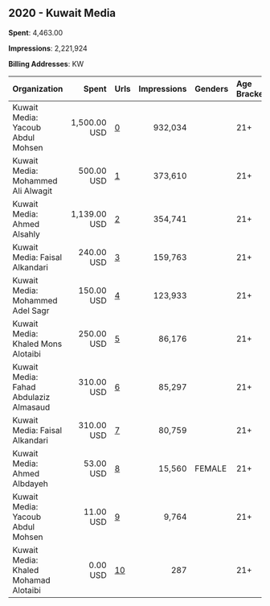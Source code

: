 ## 2020 - Kuwait Media 
**Spent**: 4,463.00

**Impressions**: 2,221,924

**Billing Addresses**: KW

|Organization|Spent|Urls|Impressions|Genders|Age Brackets|Country Codes|
|:---|---:|:---|---:|:---|:---|:---|
|Kuwait Media: Yacoub Abdul Mohsen|1,500.00 USD|[0](https://www.snap.com/political-ads/asset/e09c248fe27810c20cd3648b45cd548f49777f3cd099f525fbb6bb703d85d43c?mediaType=jpeg)|932,034||21+|kuwait|
|Kuwait Media: Mohammed Ali Alwagit|500.00 USD|[1](https://www.snap.com/political-ads/asset/291d4dfb1ee30049b62121983a7fa4fa69e8876a79692f0f52da5f38a37f337e?mediaType=png)|373,610||21+|kuwait|
|Kuwait Media: Ahmed Alsahly|1,139.00 USD|[2](https://www.snap.com/political-ads/asset/120a5ebb71da4fa73da063622fd946dda3e59af0abe0fc0e108775df48928626?mediaType=mp4)|354,741||21+|kuwait|
|Kuwait Media: Faisal Alkandari|240.00 USD|[3](https://www.snap.com/political-ads/asset/48d21d43c312d065e581e1581d697ecf139528c5ab31a725690c0da44abd1fc7?mediaType=jpg)|159,763||21+|kuwait|
|Kuwait Media: Mohammed Adel Sagr|150.00 USD|[4](https://www.snap.com/political-ads/asset/04fb76ffd149d8ff28d3adaf7f3d721a7877f0632d177d67d75146c7a38bfa95?mediaType=png)|123,933||21+|kuwait|
|Kuwait Media: Khaled Mons Alotaibi|250.00 USD|[5](https://www.snap.com/political-ads/asset/5045396e635e1499e77d7546db00a25bc158962b691b48e00248dbe7c63e15ed?mediaType=mp4)|86,176||21+|kuwait|
|Kuwait Media: Fahad Abdulaziz Almasaud|310.00 USD|[6](https://www.snap.com/political-ads/asset/32990782e54cd6ca0c3a2976852eb24c20f19f0bc2883d39ca0a133608b0ec8a?mediaType=mp4)|85,297||21+|kuwait|
|Kuwait Media: Faisal Alkandari|310.00 USD|[7](https://www.snap.com/political-ads/asset/6f44371f1e2752a79171d86628e85e584027d3873a9bda2a85e0aef8af34989e?mediaType=mp4)|80,759||21+|kuwait|
|Kuwait Media: Ahmed Albdayeh|53.00 USD|[8](https://www.snap.com/political-ads/asset/cb9e4ca6989fdf1e8b77e10db34fc747165d4829ffe90df663ea70934060dc7e?mediaType=mp4)|15,560|FEMALE|21+|kuwait|
|Kuwait Media: Yacoub Abdul Mohsen|11.00 USD|[9](https://www.snap.com/political-ads/asset/b056be13cf2c02a468fe5019ee2f6439bd3cb8fbda77a2071ff2a609b39536c1?mediaType=jpeg)|9,764||21+|kuwait|
|Kuwait Media: Khaled Mohamad Alotaibi|0.00 USD|[10](https://www.snap.com/political-ads/asset/b8c9e3976552acd9f9e1b0c7004b3e0b58fc248d185830c3df5c6b74faff00ca?mediaType=mp4)|287||21+|kuwait|

